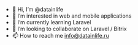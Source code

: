 - 👋 Hi, I’m @datainlife
- 👀 I’m interested in web and mobile applications
- 🌱 I’m currently learning Laravel
- 💞️ I’m looking to collaborate on Laravel / Bitrix
- 📫 How to reach me info@datainlife.ru

<!---
datainlife/datainlife is a ✨ special ✨ repository because its `README.md` (this file) appears on your GitHub profile.
You can click the Preview link to take a look at your changes.
--->
